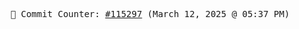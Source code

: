 <p align="center">
    <samp>
        📮 Commit Counter: <a href="https://github.com/Javascript-void0/Javascript-void0/commits/main">#115297</a> (March 12, 2025 @ 05:37 PM)
    </samp>
</p>